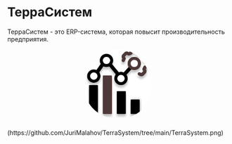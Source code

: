 # ТерраСистем

ТерраСистем - это ERP-система, которая повысит производительность предприятия.

<div align="center">
    <img src="https://github.com/JuriMalahov/TerraSystem/blob/main/TerraSystem.png" alt="TerraSystem-logo" width="30%"  style="border-radius: 50%; padding-bottom: 20px"/>
</div>
(https://github.com/JuriMalahov/TerraSystem/tree/main/TerraSystem.png)

